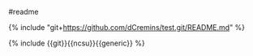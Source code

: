 #readme

{% include "git+https://github.com/dCremins/test.git/README.md" %}

{% include {{git}}{{ncsu}}{{generic}} %}
